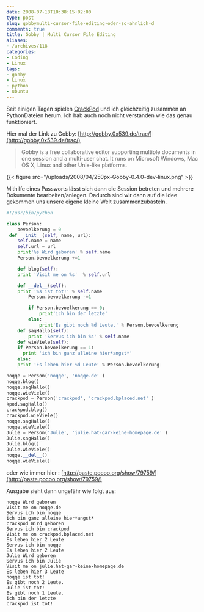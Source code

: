 ```yaml
---
date: 2008-07-18T10:38:15+02:00
type: post
slug: gobbymulti-cursor-file-editing-oder-so-ahnlich-d
comments: true
title: Gobby | Multi Cursor File Editing
aliases:
- /archives/118
categories:
- Coding
- Linux
tags:
- gobby
- Linux
- python
- ubuntu
---
```


Seit einigen Tagen spielen [CrackPod](http://crackpod.bplaced.net) und ich gleichzeitig zusammen an PythonDateien herum. Ich hab auch noch nicht verstanden wie das genau funktioniert.

Hier mal der Link zu Gobby: [http://gobby.0x539.de/trac/](http://gobby.0x539.de/trac/)


> Gobby is a free collaborative editor supporting multiple documents in one session and a multi-user chat. It runs on Microsoft Windows, Mac OS X, Linux and other Unix-like platforms.



{{< figure src="/uploads/2008/04/250px-Gobby-0.4.0-dev-linux.png" >}}

Mithilfe eines Passworts lässt sich dann die Session betreten und mehrere Dokumente bearbeiten/anlegen. Dadurch sind wir dann auf die Idee gekommen uns unsere eigene kleine Welt zusammenzubasteln.


``` python
#!/usr/bin/python

class Person:
	bevoelkerung = 0
 def __init__(self, name, url):
 	self.name = name
 	self.url = url
 	print'%s Wird geboren' % self.name
 	Person.bevoelkerung +=1

	def blog(self):
 	print 'Visit me on %s'  % self.url

	def __del__(self):
 	print '%s ist tot!' % self.name
		Person.bevoelkerung -=1

		if Person.bevoelkerung == 0:
			print'ich bin der letzte'
		else:
			print'Es gibt noch %d Leute.' % Person.bevoelkerung
 	def sagHallo(self):
		print 'Servus ich bin %s' % self.name
	def wieViele(self):
	if Person.bevoelkerung == 1:
	  print 'ich bin ganz alleine hier*angst*'
	else:
    print 'Es leben hier %d Leute' % Person.bevoelkerung

noqqe = Person('noqqe', 'noqqe.de' )
noqqe.blog()
noqqe.sagHallo()
noqqe.wieViele()
crackpod = Person('crackpod', 'crackpod.bplaced.net' )
kpod.sagHallo()
crackpod.blog()
crackpod.wieViele()
noqqe.sagHallo()
noqqe.wieViele()
Julie = Person('Julie', 'julie.hat-gar-keine-homepage.de' )
Julie.sagHallo()
Julie.blog()
Julie.wieViele()
noqqe.__del__()
noqqe.wieViele()
```



oder wie immer hier : [http://paste.pocoo.org/show/79759/](http://paste.pocoo.org/show/79759/)

Ausgabe sieht dann ungefähr wie folgt aus:
```
noqqe Wird geboren
Visit me on noqqe.de
Servus ich bin noqqe
ich bin ganz alleine hier*angst*
crackpod Wird geboren
Servus ich bin crackpod
Visit me on crackpod.bplaced.net
Es leben hier 2 Leute
Servus ich bin noqqe
Es leben hier 2 Leute
Julie Wird geboren
Servus ich bin Julie
Visit me on julie.hat-gar-keine-homepage.de
Es leben hier 3 Leute
noqqe ist tot!
Es gibt noch 2 Leute.
Julie ist tot!
Es gibt noch 1 Leute.
ich bin der letzte
crackpod ist tot!
```

